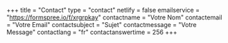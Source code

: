 +++
title = "Contact"
type = "contact"
netlify = false
emailservice = "https://formspree.io/f/xrgrpkay"
contactname = "Votre Nom"
contactemail = "Votre Email"
contactsubject = "Sujet"
contactmessage = "Votre Message"
contactlang = "fr"
contactanswertime = 256
+++
